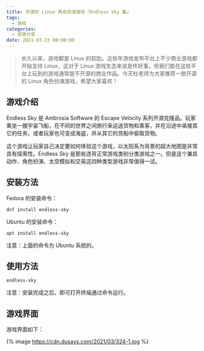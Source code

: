 ```yaml
---
title: 开源的 Linux 角色扮演游戏「Endless Sky 篇」
tags:
  - 游戏
categories:
  - 资源分享
date: 2021-03-23 00:00:00
---
```


> 长久以来，游戏都是 Linux 的软肋。近些年游戏发布平台上不少商业游戏都开始支持 Linux，这对于 Linux 游戏生态来说是件好事，但我们能在这些平台上玩到的游戏通常是不开源的商业作品。今天杜老师为大家推荐一款开源的 Linux 角色扮演游戏，希望大家喜欢！

<!-- more -->

## 游戏介绍

Endless Sky 是 Ambrosia Software 的 Escape Velocity 系列开源克隆品。玩家乘坐一艘宇宙飞船，在不同的世界之间旅行来运送货物和乘客，并在沿途中承接其它的任务，或者玩家也可变成海盗，并从其它的货船中偷取货物。

这个游戏让玩家自己决定要如何体验这个游戏，以太阳系为背景的超大地图是非常具有探索性。Endless Sky 是那些违背正常游戏类别分类游戏之一。但是这个兼具动作、角色扮演、太空模拟和交易这四种类型游戏非常值得一试。

## 安装方法

Fedora 的安装命令：

```
dnf install endless-sky
```

Ubuntu 的安装命令：

```
apt install endless-sky
```

注意：上面的命令为 Ubuntu 系统的。

## 使用方法

```
endless-sky
```

注意：安装完成之后，即可打开终端通过命令运行。

## 游戏界面

游戏界面如下：

{% image https://cdn.dusays.com/2021/03/324-1.jpg %}
